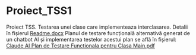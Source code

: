# Proiect_TSS1
Proiect TSS. Testarea unei clase care implementeaza interclasarea. Detalii în fișierul [Readme.docx](https://github.com/user-attachments/files/20531256/Readme.docx)
Planul de testare funcțională alternativă generat de un chatbot AI și implementarea testelor acestui plan se află în fișierul: [Claude AI Plan de Testare Functionala pentru Clasa Main.pdf](https://github.com/user-attachments/files/20531190/Claude.AI.Plan.de.Testare.Functionala.pentru.Clasa.Main.pdf)


